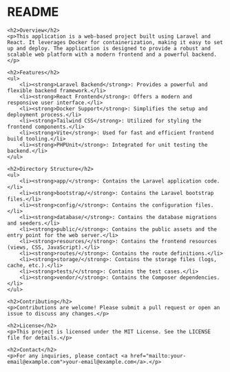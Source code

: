 <!DOCTYPE html>
<html lang="en">
<head>
    <meta charset="UTF-8">
    <meta name="viewport" content="width=device-width, initial-scale=1.0">
    <title>README</title>
</head>
<body>
    <h1>README</h1>

    <h2>Overview</h2>
    <p>This application is a web-based project built using Laravel and React. It leverages Docker for containerization, making it easy to set up and deploy. The application is designed to provide a robust and scalable web platform with a modern frontend and a powerful backend.</p>

    <h2>Features</h2>
    <ul>
        <li><strong>Laravel Backend</strong>: Provides a powerful and flexible backend framework.</li>
        <li><strong>React Frontend</strong>: Offers a modern and responsive user interface.</li>
        <li><strong>Docker Support</strong>: Simplifies the setup and deployment process.</li>
        <li><strong>Tailwind CSS</strong>: Utilized for styling the frontend components.</li>
        <li><strong>Vite</strong>: Used for fast and efficient frontend build tooling.</li>
        <li><strong>PHPUnit</strong>: Integrated for unit testing the backend.</li>
    </ul>

    <h2>Directory Structure</h2>
    <ul>
        <li><strong>app/</strong>: Contains the Laravel application code.</li>
        <li><strong>bootstrap/</strong>: Contains the Laravel bootstrap files.</li>
        <li><strong>config/</strong>: Contains the configuration files.</li>
        <li><strong>database/</strong>: Contains the database migrations and seeders.</li>
        <li><strong>public/</strong>: Contains the public assets and the entry point for the web server.</li>
        <li><strong>resources/</strong>: Contains the frontend resources (views, CSS, JavaScript).</li>
        <li><strong>routes/</strong>: Contains the route definitions.</li>
        <li><strong>storage/</strong>: Contains the storage files (logs, cache, etc.).</li>
        <li><strong>tests/</strong>: Contains the test cases.</li>
        <li><strong>vendor/</strong>: Contains the Composer dependencies.</li>
    </ul>

    <h2>Contributing</h2>
    <p>Contributions are welcome! Please submit a pull request or open an issue to discuss any changes.</p>

    <h2>License</h2>
    <p>This project is licensed under the MIT License. See the LICENSE file for details.</p>

    <h2>Contact</h2>
    <p>For any inquiries, please contact <a href="mailto:your-email@example.com">your-email@example.com</a>.</p>
</body>
</html>
